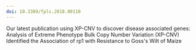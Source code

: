 ```yaml
---
doi: 10.3389/fpls.2018.00110
---
```


Our latest publication using XP-CNV to discover disease associated genes:
Analysis of Extreme Phenotype Bulk Copy Number Variation (XP-CNV) Identified the
Association of rp1 with Resistance to Goss's Wilt of Maize

